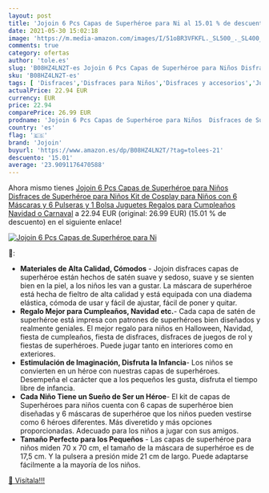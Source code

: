 ```yaml
---
layout: post
title: 'Jojoin 6 Pcs Capas de Superhéroe para Ni al 15.01 % de descuento'
date: 2021-05-30 15:02:18
image: 'https://m.media-amazon.com/images/I/51oBR3VFKFL._SL500_._SL400_.jpg'
comments: true
category: ofertas
author: 'tole.es'
slug: 'B08HZ4LN2T-es Jojoin 6 Pcs Capas de Superhéroe para Niños Disfraces de...'
sku: 'B08HZ4LN2T-es'
tags: [ 'Disfraces','Disfraces para Niños','Disfraces y accesorios','Juguetes','Juguetes y juegos','jojoin','navidad', ]
actualPrice: 22.94 EUR
currency: EUR
price: 22.94
comparePrice: 26.99 EUR
prodname: 'Jojoin 6 Pcs Capas de Superhéroe para Niños  Disfraces de Superhéroe para Niños  Kit de Cosplay para Niños con 6 Máscaras y 6 Pulseras y 1 Bolsa  Juguetes Regalos para Cumpleaños  Navidad o Carnaval'
country: 'es'
flag: '🇪🇸'
brand: 'Jojoin'
buyurl: 'https://www.amazon.es/dp/B08HZ4LN2T/?tag=tolees-21'
descuento: '15.01'
average: '23.9091176470588'
---
```


Ahora mismo tienes [Jojoin 6 Pcs Capas de Superhéroe para Niños  Disfraces de Superhéroe para Niños  Kit de Cosplay para Niños con 6 Máscaras y 6 Pulseras y 1 Bolsa  Juguetes Regalos para Cumpleaños  Navidad o Carnaval](https://www.amazon.es/dp/B08HZ4LN2T/?tag=tolees-21) a 22.94 EUR (original: 26.99 EUR) (15.01 %  de descuento) en el siguiente enlace!

[![Jojoin 6 Pcs Capas de Superhéroe para Ni](https://m.media-amazon.com/images/I/51oBR3VFKFL._SL500_._SL400_.jpg)](https://www.amazon.es/dp/B08HZ4LN2T/?tag=tolees-21)

🔎:

- <b>Materiales de Alta Calidad, Cómodos</b> - Jojoin disfraces capas de superhéroe están hechos de satén suave y sedoso, suave y se sienten bien en la piel, a los niños les van a gustar. La máscara de superhéroe está hecha de fieltro de alta calidad y está equipada con una diadema elástica, cómoda de usar y fácil de ajustar, fácil de poner y quitar.
- <b>Regalo Mejor para Cumpleaños, Navidad etc.</b>- Cada capa de satén de superhéroe está impresa con patrones de superhéroes bien diseñados y realmente geniales. El mejor regalo para niños en Halloween, Navidad, fiesta de cumpleaños, fiesta de disfraces, disfraces de juegos de rol y fiestas de superhéroes. Puede jugar tanto en interiores como en exteriores.
- <b>Estimulación de Imaginación, Disfruta la Infancia</b>- Los niños se convierten en un héroe con nuestras capas de superhéroes. Desempeña el carácter que a los pequeños les gusta, disfruta el tiempo libre de infancia.
- <b>Cada Niño Tiene un Sueño de Ser un Héroe</b>- El kit de capas de Superhéroes para niños cuenta con 6 capas de superhéroe bien diseñadas y 6 máscaras de superhéroe que los niños pueden vestirse como 6 héroes diferentes. Más diveretido y más opciones proporcionadas. Adecuado para los niños a jugar con sus amigos.
- <b>Tamaño Perfecto para los Pequeños</b> - Las capas de superhéroe para niños miden 70 x 70 cm, el tamaño de la máscara de superhéroe es de 17,5 cm. Y la pulsera a presión mide 21 cm de largo. Puede adaptarse fácilmente a la mayoría de los niños.

[🛒 Visítala!!!](https://www.amazon.es/dp/B08HZ4LN2T/?tag=tolees-21)
